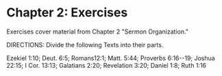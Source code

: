 # Chapter 2: Exercises

Exercises cover material from Chapter 2 "Sermon Organization."

DIRECTIONS: Divide the following Texts into their parts.

Ezekiel 1:10; Deut. 6:5; Romans12:1; Matt. 5:44; Proverbs 6:16--19; Joshua 22:15; I Cor. 13:13; Galatians 2:20; Revelation 3:20; Daniel 1:8; Ruth 1:16

